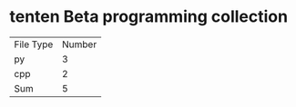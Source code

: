# tenten Beta programming collection

<table><tr><td>File Type</td><td>Number</td></tr><tr><td>py</td><td>3</td></tr><tr><td>cpp</td><td>2</td></tr><tr><td>Sum</td><td>5</td></tr></table>